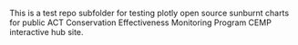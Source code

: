 This is a test repo subfolder for testing plotly open source sunburnt charts for public ACT Conservation Effectiveness Monitoring Program CEMP interactive hub site.

